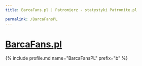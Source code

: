 ```yaml
---
title: BarcaFans.pl | Patromierz - statystyki Patronite.pl

permalink: /BarcaFansPL
---
```


# [BarcaFans.pl](https://patronite.pl/BarcaFansPL)

{% include profile.md name="BarcaFansPL" prefix="b" %}
